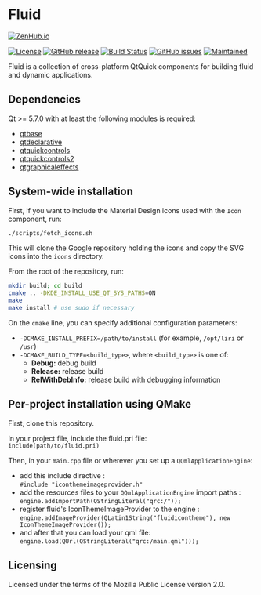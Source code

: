 Fluid
=====

[![ZenHub.io](https://img.shields.io/badge/supercharged%20by-zenhub.io-blue.svg)](https://zenhub.io)

[![License](https://img.shields.io/badge/license-MPL2%2B-blue.svg)](https://www.mozilla.org/en-US/MPL/2.0/)
[![GitHub release](https://img.shields.io/github/release/lirios/fluid.svg)](https://github.com/lirios/fluid)
[![Build Status](https://travis-ci.org/lirios/fluid.svg?branch=develop)](https://travis-ci.org/lirios/fluid)
[![GitHub issues](https://img.shields.io/github/issues/lirios/fluid.svg)](https://github.com/lirios/fluid/issues)
[![Maintained](https://img.shields.io/maintenance/yes/2016.svg)](https://github.com/lirios/fluid/commits/develop)

Fluid is a collection of cross-platform QtQuick components for building fluid and dynamic applications.

## Dependencies

Qt >= 5.7.0 with at least the following modules is required:

 * [qtbase](http://code.qt.io/cgit/qt/qtbase.git)
 * [qtdeclarative](http://code.qt.io/cgit/qt/qtdeclarative.git)
 * [qtquickcontrols](http://code.qt.io/cgit/qt/qtquickcontrols.git)
 * [qtquickcontrols2](http://code.qt.io/cgit/qt/qtquickcontrols2.git)
 * [qtgraphicaleffects](http://code.qt.io/cgit/qt/qtgraphicaleffects.git)

## System-wide installation

First, if you want to include the Material Design icons used with the `Icon` component, run:

```sh
./scripts/fetch_icons.sh
```

This will clone the Google repository holding the icons and copy the SVG icons into the `icons` directory.

From the root of the repository, run:

```sh
mkdir build; cd build
cmake .. -DKDE_INSTALL_USE_QT_SYS_PATHS=ON
make
make install # use sudo if necessary
```

On the `cmake` line, you can specify additional configuration parameters:

 * `-DCMAKE_INSTALL_PREFIX=/path/to/install` (for example, `/opt/liri` or `/usr`)
 * `-DCMAKE_BUILD_TYPE=<build_type>`, where `<build_type>` is one of:
   * **Debug:** debug build
   * **Release:** release build
   * **RelWithDebInfo:** release build with debugging information

## Per-project installation using QMake

First, clone this repository.

In your project file, include the fluid.pri file:  
  `include(path/to/fluid.pri)`

Then, in your `main.cpp` file or wherever you set up a `QQmlApplicationEngine`:
* add this include directive :  
  `#include "iconthemeimageprovider.h"`  
* add the resources files to your `QQmlApplicationEngine` import paths :  
  `engine.addImportPath(QStringLiteral("qrc:/"));`
* register fluid's IconThemeImageProvider to the engine :  
  `engine.addImageProvider(QLatin1String("fluidicontheme"), new IconThemeImageProvider());`
* and after that you can load your qml file:  
  `engine.load(QUrl(QStringLiteral("qrc:/main.qml")));`

## Licensing

Licensed under the terms of the Mozilla Public License version 2.0.
